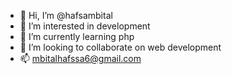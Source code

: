 - 👋 Hi, I’m @hafsambital
- 👀 I’m interested in development
- 🌱 I’m currently learning php
- 💞️ I’m looking to collaborate on web development 
- 📫 mbitalhafssa6@gmail.com

<!---
hafsambital/hafsambital is a ✨ special ✨ repository because its `README.md` (this file) appears on your GitHub profile.
You can click the Preview link to take a look at your changes.
--->
